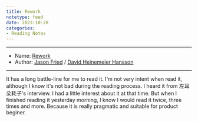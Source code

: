 ```yaml
---
title: Rework
notetype: feed
date: 2023-10-28
categories: 
- Reading Notes
---
```


---
- Name: [Rework](https://book.douban.com/subject/3889178/)
- Author: [Jason Fried](https://book.douban.com/search/Jason%20Fried) / [David Heinemeier Hansson](https://book.douban.com/search/David%20Heinemeier%20Hansson)

--- 

It has a long battle-line for me to read it. I'm not very intent when read it, although I know it's not bad during the reading process. I heard it from 左耳朵耗子's interview. I had a little interest about it at that time. But when I finished reading it yesterday morning, I know I would read it twice, three times and more. Because it is really pragmatic and suitable for product beginer.